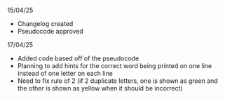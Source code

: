 15/04/25
- Changelog created
- Pseudocode approved

17/04/25
- Added code based off of the pseudocode
- Planning to add hints for the correct word being printed on one line instead of one letter on each line
- Need to fix rule of 2 (if 2 duplicate letters, one is shown as green and the other is shown as yellow when it should be incorrect)
